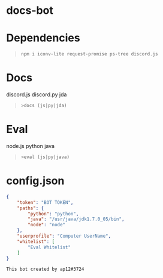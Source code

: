 # docs-bot

# Dependencies
> `npm i iconv-lite request-promise ps-tree discord.js`

# Docs
discord.js discord.py jda
> `>docs (js|py|jda)`

# Eval
node.js python java
> `>eval (js|py|java)`

# config.json
``` json:config.json
{
    "token": "BOT TOKEN",
    "paths": {
        "python": "python",
        "java": "/usr/java/jdk1.7.0_05/bin",
        "node": "node"
    },
    "userprofile": "Computer UserName",
    "whitelist": [
        "Eval Whitelist"
    ]
}
```

`This bot created by ap12#3724`